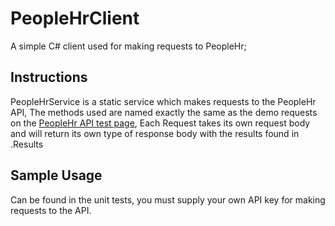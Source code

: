 # PeopleHrClient

A simple C# client used for making requests to PeopleHr;

## Instructions

PeopleHrService is a static service which makes requests to the PeopleHr API,
The methods used are named exactly the same as the demo requests on the [PeopleHr API test page](https://api.peoplehr.net/Pages/Functional/Default.aspx),
Each Request takes its own request body and will return its own type of response body with the results found in .Results

## Sample Usage

Can be found in the unit tests, you must supply your own API key for making requests to the API.